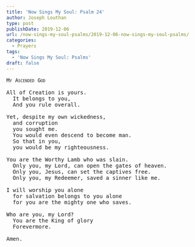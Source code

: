 ```yaml
---
title: 'Now Sings My Soul: Psalm 24'
author: Joseph Louthan
type: post
publishDate: 2019-12-06
url: /now-sings-my-soul-psalms/2019-12-06-now-sings-my-soul-psalms/
categories:
  - Prayers
tags:
  - 'Now Sings My Soul: Psalms'
draft: false
---
```

<pre>
<div style="font-variant: small-caps;">My Ascended God</div>
All of Creation is yours.
  It belongs to you,
  And you rule overall.

Yet, despite my own wickedness,
  and corruption
  you sought me.
  You would even descend to become man.
  So that in you,
  you would be my righteousness.

You are the Worthy Lamb who was slain.
  Only you, my Lord, can open the gates of heaven.
  Only you, Jesus, can set the captives free.
  Only you, my Redeemer, saved a sinner like me.

I will worship you alone
  for salvation belongs to you alone
  for you are the mighty one who saves.

Who are you, my Lord?
  You are the King of glory
  Forevermore.

Amen.

</pre>

 